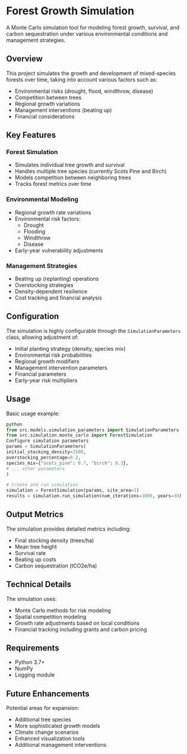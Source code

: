 # Forest Growth Simulation

A Monte Carlo simulation tool for modeling forest growth, survival, and carbon sequestration under various environmental conditions and management strategies.

## Overview

This project simulates the growth and development of mixed-species forests over time, taking into account various factors such as:
- Environmental risks (drought, flood, windthrow, disease)
- Competition between trees
- Regional growth variations
- Management interventions (beating up)
- Financial considerations

## Key Features

### Forest Simulation
- Simulates individual tree growth and survival
- Handles multiple tree species (currently Scots Pine and Birch)
- Models competition between neighboring trees
- Tracks forest metrics over time

### Environmental Modeling
- Regional growth rate variations
- Environmental risk factors:
  - Drought
  - Flooding
  - Windthrow
  - Disease
- Early-year vulnerability adjustments

### Management Strategies
- Beating up (replanting) operations
- Overstocking strategies
- Density-dependent resilience
- Cost tracking and financial analysis

## Configuration

The simulation is highly configurable through the `SimulationParameters` class, allowing adjustment of:

- Initial planting strategy (density, species mix)
- Environmental risk probabilities
- Regional growth modifiers
- Management intervention parameters
- Financial parameters
- Early-year risk multipliers

## Usage

Basic usage example:
```python
python
from src.models.simulation_parameters import SimulationParameters
from src.simulation.monte_carlo import ForestSimulation
Configure simulation parameters
params = SimulationParameters(
initial_stocking_density=2500,
overstocking_percentage=0.2,
species_mix={"scots_pine": 0.7, "birch": 0.3},
# ... other parameters
)

# Create and run simulation
simulation = ForestSimulation(params, site_area=1)
results = simulation.run_simulation(num_iterations=1000, years=30)
```
## Output Metrics

The simulation provides detailed metrics including:
- Final stocking density (trees/ha)
- Mean tree height
- Survival rate
- Beating up costs
- Carbon sequestration (tCO2e/ha)

## Technical Details

The simulation uses:
- Monte Carlo methods for risk modeling
- Spatial competition modeling
- Growth rate adjustments based on local conditions
- Financial tracking including grants and carbon pricing

## Requirements

- Python 3.7+
- NumPy
- Logging module

## Future Enhancements

Potential areas for expansion:
- Additional tree species
- More sophisticated growth models
- Climate change scenarios
- Enhanced visualization tools
- Additional management interventions
